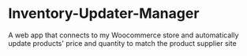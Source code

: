 # Inventory-Updater-Manager
A web app that connects to my Woocommerce store and automatically update products' price and quantity to match the product supplier site

